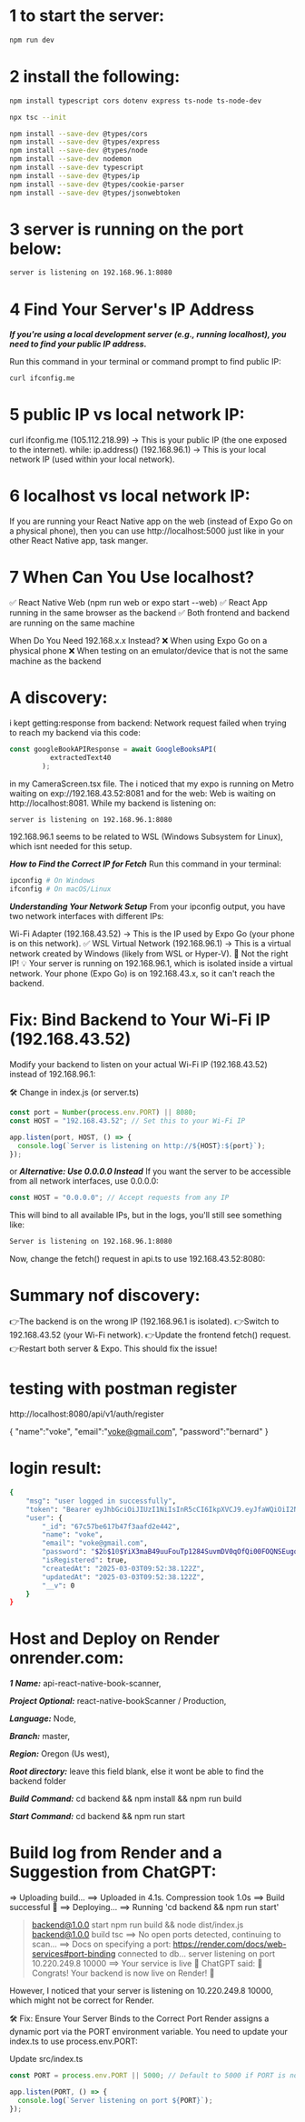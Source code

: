 # 1 to start the server:
```bash
npm run dev
```

# 2 install the following:
```bash
npm install typescript cors dotenv express ts-node ts-node-dev

npx tsc --init

npm install --save-dev @types/cors
npm install --save-dev @types/express
npm install --save-dev @types/node
npm install --save-dev nodemon
npm install --save-dev typescript
npm install --save-dev @types/ip
npm install --save-dev @types/cookie-parser
npm install --save-dev @types/jsonwebtoken
```


# 3 server is running on the port below:
```bash
server is listening on 192.168.96.1:8080
```


# 4 Find Your Server's IP Address

***If you're using a local development server (e.g., running localhost), you need to find your public IP address.***

Run this command in your terminal or command prompt to find public IP:

```bash
curl ifconfig.me
```
# 5 public IP vs local network IP:
curl ifconfig.me (105.112.218.99) → This is your public IP (the one exposed to the internet).
while:
ip.address() (192.168.96.1) → This is your local network IP (used within your local network).

# 6 localhost vs local network IP:
If you are running your React Native app on the web (instead of Expo Go on a physical phone), then you can use http://localhost:5000 just like in your other React Native app, task manger.

# 7 When Can You Use localhost?
✅ React Native Web (npm run web or expo start --web)
✅ React App running in the same browser as the backend
✅ Both frontend and backend are running on the same machine

When Do You Need 192.168.x.x Instead?
❌ When using Expo Go on a physical phone
❌ When testing on an emulator/device that is not the same machine as the backend

# A discovery:
i kept getting:response from backend: Network request failed when trying to reach my backend via this code:
```js
const googleBookAPIResponse = await GoogleBooksAPI(
          extractedText40
        );
```
in my CameraScreen.tsx file. The i noticed that my expo is running on  Metro waiting on exp://192.168.43.52:8081 and for the web: Web is waiting on http://localhost:8081. While my backend is listening on:
```bash
server is listening on 192.168.96.1:8080
```
192.168.96.1 seems to be related to WSL (Windows Subsystem for Linux), which isnt needed for this setup.


***How to Find the Correct IP for Fetch***
Run this command in your terminal:
```bash
ipconfig # On Windows
ifconfig # On macOS/Linux
```
***Understanding Your Network Setup***
From your ipconfig output, you have two network interfaces with different IPs:

Wi-Fi Adapter (192.168.43.52) → This is the IP used by Expo Go (your phone is on this network). ✅
WSL Virtual Network (192.168.96.1) → This is a virtual network created by Windows (likely from WSL or Hyper-V). 🚨 Not the right IP!
💡 Your server is running on 192.168.96.1, which is isolated inside a virtual network. Your phone (Expo Go) is on 192.168.43.x, so it can't reach the backend.

#  Fix: Bind Backend to Your Wi-Fi IP (192.168.43.52)
Modify your backend to listen on your actual Wi-Fi IP (192.168.43.52) instead of 192.168.96.1:

🛠 Change in index.js (or server.ts)
```js
const port = Number(process.env.PORT) || 8080;
const HOST = "192.168.43.52"; // Set this to your Wi-Fi IP

app.listen(port, HOST, () => {
  console.log(`Server is listening on http://${HOST}:${port}`);
});
```
or 
***Alternative: Use 0.0.0.0 Instead***
If you want the server to be accessible from all network interfaces, use 0.0.0.0:

```js
const HOST = "0.0.0.0"; // Accept requests from any IP
```
This will bind to all available IPs, but in the logs, you'll still see something like:

```bash
Server is listening on 192.168.96.1:8080
```

Now, change the fetch() request in api.ts to use 192.168.43.52:8080:

# Summary nof discovery:

👉The backend is on the wrong IP (192.168.96.1 is isolated).
👉Switch to 192.168.43.52 (your Wi-Fi network).
👉Update the frontend fetch() request.
👉Restart both server & Expo.
This should fix the issue! 



# testing with postman register
http://localhost:8080/api/v1/auth/register

{
    "name":"voke",
    "email":"voke@gmail.com",
    "password":"bernard"
}

# login result:
```bash
{
    "msg": "user logged in successfully",
    "token": "Bearer eyJhbGciOiJIUzI1NiIsInR5cCI6IkpXVCJ9.eyJfaWQiOiI2N2M1N2JlNjE3YjQ3ZjNhYWZkMmU0NDIiLCJ1c2VybmFtZSI6InZva2UiLCJpYXQiOjE3NDA5OTU2ODYsImV4cCI6MTc0MDk5OTI4Nn0.TWn1d4YIEhjlkTpuzN_4D17RreFce9hUWzsSYEEVjRo",
    "user": {
        "_id": "67c57be617b47f3aafd2e442",
        "name": "voke",
        "email": "voke@gmail.com",
        "password": "$2b$10$YiX3maB49uuFouTp1284SuvmDV0qOfQi00FOQNSEugqpyY3IknrQO",
        "isRegistered": true,
        "createdAt": "2025-03-03T09:52:38.122Z",
        "updatedAt": "2025-03-03T09:52:38.122Z",
        "__v": 0
    }
}
```


# Host and Deploy on Render onrender.com:

***1***
***Name:*** api-react-native-book-scanner,

***Project Optional:*** react-native-bookScanner / Production, 

***Language:*** Node,

***Branch:*** master,

***Region:*** Oregon (Us west),

***Root directory:*** leave this field blank, else it wont be able to find the backend folder

***Build Command:*** cd backend && npm install && npm run build

***Start Command:*** cd backend && npm run start




# Build log from Render and a Suggestion from ChatGPT:
=> Uploading build...
==> Uploaded in 4.1s. Compression took 1.0s
==> Build successful 🎉
==> Deploying...
==> Running 'cd backend && npm run start'
> backend@1.0.0 start
> npm run build && node dist/index.js
> backend@1.0.0 build
> tsc
==> No open ports detected, continuing to scan...
==> Docs on specifying a port: https://render.com/docs/web-services#port-binding
connected to db...
server listening on port 10.220.249.8 10000
==> Your service is live 🎉
ChatGPT said:
🎉 Congrats! Your backend is now live on Render! 🚀

However, I noticed that your server is listening on 10.220.249.8 10000, which might not be correct for Render.

🛠 Fix: Ensure Your Server Binds to the Correct Port
Render assigns a dynamic port via the PORT environment variable. You need to update your index.ts to use process.env.PORT:

Update src/index.ts
```js
const PORT = process.env.PORT || 5000; // Default to 5000 if PORT is not set

app.listen(PORT, () => {
  console.log(`Server listening on port ${PORT}`);
});
```

